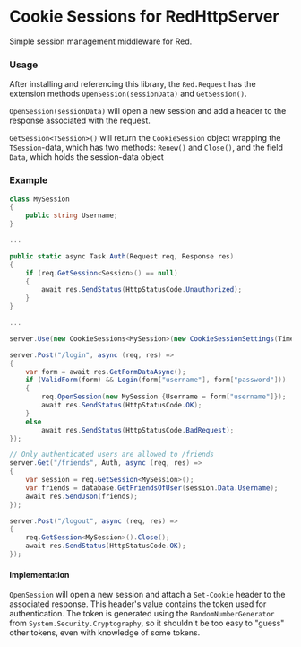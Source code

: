 # Cookie Sessions for RedHttpServer
Simple session management middleware for Red. 

### Usage
After installing and referencing this library, the `Red.Request` has the extension methods `OpenSession(sessionData)` and `GetSession()`.

`OpenSession(sessionData)` will open a new session and add a header to the response associated with the request.

`GetSession<TSession>()` will return the `CookieSession` object wrapping the `TSession`-data, which has two methods: `Renew()` and `Close()`, and the field `Data`, which holds the session-data object


### Example
```csharp
class MySession 
{
    public string Username;
}

...

public static async Task Auth(Request req, Response res)
{
    if (req.GetSession<Session>() == null)
    {
        await res.SendStatus(HttpStatusCode.Unauthorized);
    }
}

...

server.Use(new CookieSessions<MySession>(new CookieSessionSettings(TimeSpan.FromDays(1))));

server.Post("/login", async (req, res) =>
{
    var form = await res.GetFormDataAsync();
    if (ValidForm(form) && Login(form["username"], form["password"]))
    {
        req.OpenSession(new MySession {Username = form["username"]});
        await res.SendStatus(HttpStatusCode.OK);
    }
    else 
        await res.SendStatus(HttpStatusCode.BadRequest);
});

// Only authenticated users are allowed to /friends
server.Get("/friends", Auth, async (req, res) => 
{
    var session = req.GetSession<MySession>();
    var friends = database.GetFriendsOfUser(session.Data.Username);
    await res.SendJson(friends);
});

server.Post("/logout", async (req, res) => 
{
    req.GetSession<MySession>().Close();
    await res.SendStatus(HttpStatusCode.OK);
});
```

#### Implementation
`OpenSession` will open a new session and attach a `Set-Cookie` header to the associated response. 
This header's value contains the token used for authentication. 
The token is generated using the `RandomNumberGenerator` from `System.Security.Cryptography`, 
so it shouldn't be too easy to "guess" other tokens, even with knowledge of some tokens.

